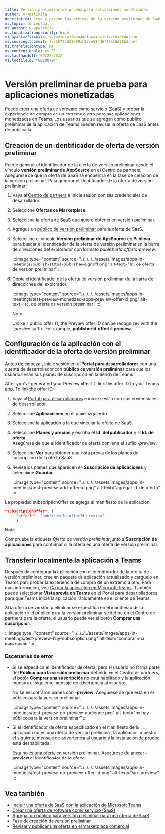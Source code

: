 ```yaml
---
title: Versión preliminar de prueba para aplicaciones monetizadas
author: v-ypalikila
description: Cree y pruebe las ofertas de la versión preliminar de SaaS para la aplicación Teams antes de publicar la oferta. Cree un identificador de oferta en versión preliminar, configure la aplicación con el identificador de la oferta en versión preliminar y realice la transferencia local.
ms.topic: conceptual
ms.author: v-ypalikila
ms.localizationpriority: high
ms.openlocfilehash: 98b9876a93fe6040cf66a16475fe7fdacf98a520
ms.sourcegitcommit: 75d0072c021609af33ce584d671f610d78b3aaef
ms.translationtype: MT
ms.contentlocale: es-ES
ms.lasthandoff: 09/28/2022
ms.locfileid: "68100794"
---
```

# <a name="test-preview-for-monetized-apps"></a>Versión preliminar de prueba para aplicaciones monetizadas

Puede crear una oferta de software como servicio (SaaS) y probar la experiencia de compra de un extremo a otro para sus aplicaciones monetizadas en Teams. Los usuarios que se agregan como público preliminar de la aplicación de Teams pueden revisar la oferta de SaaS antes de publicarla.

## <a name="create-a-preview-offer-id"></a>Creación de un identificador de oferta de versión preliminar

Puede generar el identificador de la oferta de versión preliminar desde el vínculo **versión preliminar de AppSource** en el Centro de partners. Asegúrese de que la oferta de SaaS se encuentra en la fase de creación de la versión preliminar. Para generar el identificador de la oferta de versión preliminar:

1. Vaya al [Centro de partners](https://go.microsoft.com/fwlink/?linkid=2166002) e inicie sesión con sus credenciales de desarrollador.
1. Seleccione **Ofertas de Marketplace**.
1. Seleccione la oferta de SaaS que quiere obtener en versión preliminar.
1. Agregue un [público de versión preliminar](/azure/marketplace/create-new-saas-offer-preview) para la oferta de SaaS.
1. Seleccione el vínculo **Versión preliminar de AppSource** en **Publicar** para buscar el identificador de la oferta de versión preliminar en la barra de direcciones del explorador con formato *publisherId.offerId-preview*.

    :::image type="content" source="../../../../assets/images/apps-in-meetings/publish-status-publisher-signoff.png" alt-text="Id. de oferta de versión preliminar" :::

1. Copie el identificador de la oferta de versión preliminar de la barra de direcciones del explorador.

      :::image type="content" source="../../../../assets/images/apps-in-meetings/test-preview-monetized-apps-preview-offer-id.png" alt-text="Id. de oferta de versión preliminar" :::

    > [!NOTE]
    > Unlike a public offer ID, the Preview offer ID can be recognized with the *-preview* suffix. For example, **publisherId.offerId-preview**.

## <a name="configure-your-app-with-the-preview-offer-id"></a>Configuración de la aplicación con el identificador de la oferta de versión preliminar

Antes de empezar, inicie sesión en el **Portal para desarrolladores** con una cuenta de desarrollador con **público de versión preliminar** para que los usuarios vean sus planes de suscripción en la tienda de Teams.

After you've generated your Preview offer ID, link the offer ID to your Teams app. To link the offer ID:

1. Vaya al [Portal para desarrolladores](https://dev.teams.microsoft.com/) e inicie sesión con sus credenciales de desarrollador.
1. Seleccione **Aplicaciones** en el panel izquierdo.
1. Seleccione la aplicación a la que vincular la oferta de SaaS.
1. Seleccione **Planes y precios** y escriba el **Id. del publicador** y el **Id. de oferta**.  
  Asegúrese de que el identificador de oferta contiene el sufijo *-preview*.
1. Seleccione **Ver** para obtener una vista previa de los planes de suscripción de la oferta SaaS.
1. Revise los planes que aparecen en **Suscripción de aplicaciones** y seleccione **Guardar**.

    :::image type="content" source="../../../../assets/images/apps-in-meetings/test-preview-add-offer-id.png" alt-text="agregar id. de oferta" :::

La propiedad subscriptionOffer se agrega al manifiesto de la aplicación.

```json
"subscriptionOffer": {
     "offerId": "publisherId.offerId-preview"  
     }
```

>[!NOTE]
> Compruebe la etiqueta *Oferta de versión preliminar* junto a **Suscripción de aplicaciones** para confirmar si la oferta es una oferta de versión preliminar.

## <a name="sideload-the-app-to-teams"></a>Transferir localmente la aplicación a Teams

Después de configurar la aplicación con el identificador de la oferta de versión preliminar, cree un paquete de aplicación actualizado y cárguelo en Teams para probar la experiencia de compra de un extremo a otro. Para más información, vea [Cargar la aplicación en Microsoft Teams](../../apps-upload.md). También puede seleccionar **Vista previa en Teams** en el Portal para desarrolladores para que Teams inicie la aplicación rápidamente en el cliente de Teams.

Si la oferta de versión preliminar se especifica en el manifiesto de la aplicación y el público para la versión preliminar se define en el Centro de partners para la oferta, el usuario puede ver el botón **Comprar una suscripción**.

:::image type="content" source="../../../../assets/images/apps-in-meetings/test-preview-buy-subscription.png" alt-text="comprar una suscripción":::

### <a name="error-scenarios"></a>Escenarios de error

* Si se especifica el identificador de oferta, pero el usuario no forma parte del **Público para la versión preliminar** definido en el Centro de partners, el botón **Comprar una suscripción** no está habilitado y la aplicación muestra el siguiente mensaje de advertencia al usuario:

  No se encontraron planes con **-preview**. Asegúrese de que está en el público para la versión preliminar.

  :::image type="content" source="../../../../assets/images/apps-in-meetings/test-preview-no-preview-audience.png" alt-text="no hay público para la versión preliminar" :::

* Si el identificador de oferta especificado en el manifiesto de la aplicación no es una oferta de versión preliminar, la aplicación muestra el siguiente mensaje de advertencia al usuario y la instalación de prueba está deshabilitada:
  
  Esta no es una oferta en versión preliminar. Asegúrese de anexar **-preview** al identificador de la oferta.

  :::image type="content" source="../../../../assets/images/apps-in-meetings/test-preview-no-preview-offer-id.png" alt-text="sin -preview" :::

## <a name="see-also"></a>Vea también

* [Incluir una oferta de SaaS con la aplicación de Microsoft Teams](include-saas-offer.md)
* [Crear una oferta de software como servicio (SaaS)](include-saas-offer.md#create-your-saas-offer)
* [Agregar un público para versión preliminar para una oferta de SaaS](/azure/marketplace/create-new-saas-offer-preview)
* [Fase de creación de versión preliminar](/azure/marketplace/review-publish-offer)
* [Revisar y publicar una oferta en el marketplace comercial](/azure/marketplace/review-publish-offer#validation-and-publishing-steps)
